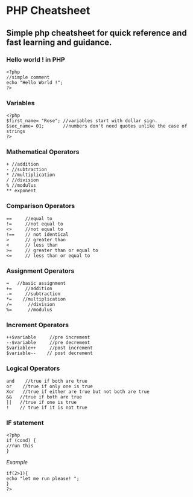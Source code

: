 # PHP Cheatsheet
## Simple php cheatsheet for quick reference and fast learning and guidance.

### Hello world ! in PHP

```
<?php
//simple comment
echo "Hello World !";
?> 
```
### Variables
  
 ```
 <?php
 $first_name= "Rose"; //variables start with dollar sign.
 $sec_name= 01;       //numbers don't need quotes unlike the case of strings
 ?>
 ```
 ### Mathematical Operators
 
```
+ //addition
- //subtraction
* //multiplication
/ //division
% //modulus
** exponent
 ```
 
 ### Comparison Operators
 ```
 ==     //equal to 
 !=     //not equal to
 <>     //not equal to
 !==    // not identical
 >      // greater than
 <      // less than
 >=     // greater than or equal to 
 <=     // less than or equal to 
 ```
  ### Assignment Operators
 ```
 =   //basic assignment 
 +=     //addition
 -=     //subtraction
 *=    //multiplication
 /=      //division
 %=      //modulus
 
 ```
  ### Increment Operators
 ```
 ++$variable     //pre increment
 --$variable     //pre decrement
 $variable++     //post increment
 $variable--    // post decrement
 
 ```
  ### Logical Operators
 ```
 and    //true if both are true 
 or    //true if only one is true
 Xor   //true if either are true but not both are true
 &&   //true if both are true
 ||   //true if one is true
 !    // true if it is not true
 ```
  ### IF statement
 ```
<?php
if (cond) {
//run this
}
```
*Example*
```
if(2>1){
echo "let me run please! ";
}
?>
 ```
 
 
 
 
 
 
 
 
 



